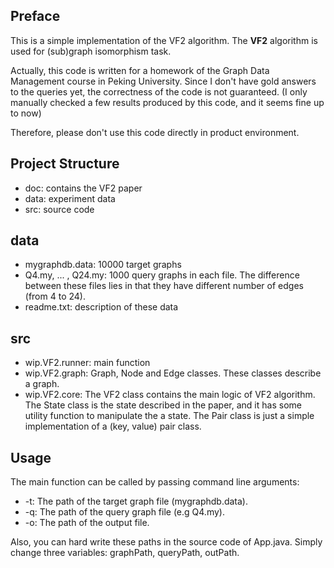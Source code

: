 ## Preface

This is a simple implementation of the VF2 algorithm.
The **VF2** algorithm is used for (sub)graph isomorphism task.

Actually, this code is written for a homework of the Graph Data Management course in Peking University.
Since I don't have gold answers to the queries yet, the correctness of the code is not guaranteed. (I only manually checked a few results produced by this code, and it seems fine up to now)

Therefore, please don't use this code directly in product environment.

## Project Structure
*   doc: contains the VF2 paper
*   data: experiment data
*   src: source code

## data
*   mygraphdb.data: 10000 target graphs
*   Q4.my, ... , Q24.my: 1000 query graphs in each file. The difference between these files lies in that they have different number of edges (from 4 to 24).
*   readme.txt: description of these data

## src
*   wip.VF2.runner: main function
*   wip.VF2.graph: Graph, Node and Edge classes. These classes describe a graph.
*   wip.VF2.core: The VF2 class contains the main logic of VF2 algorithm. The State class is the state described in the paper, and it has some utility function to manipulate the a state. The Pair class is just a simple implementation of a (key, value) pair class.
  
## Usage
The main function can be called by passing command line arguments:

*   -t: The path of the target graph file (mygraphdb.data).
*   -q: The path of the query graph file (e.g Q4.my).
*   -o: The path of the output file.

Also, you can hard write these paths in the source code of App.java. Simply change three variables: graphPath, queryPath, outPath.
